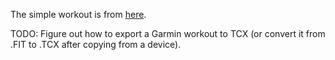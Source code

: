The simple workout is from [here](https://forums.garmin.com/apps-software/mobile-apps-web/f/garmin-connect-web/390954/how-can-i-import-future-workouts).

TODO: Figure out how to export a Garmin workout to TCX (or convert it from .FIT to .TCX after copying from a device).
